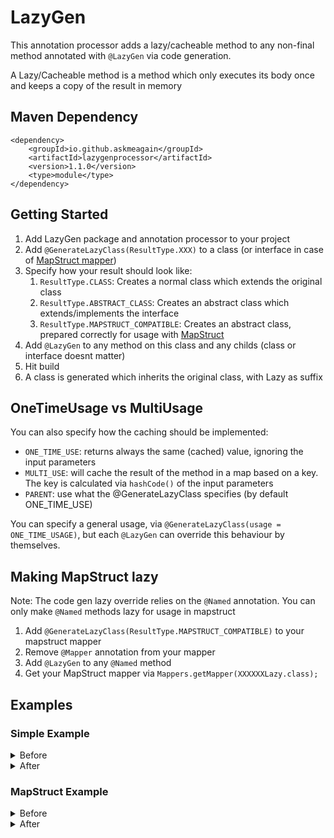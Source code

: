 # LazyGen

This annotation processor adds a lazy/cacheable method to any non-final method annotated with `@LazyGen` via code
generation.

A Lazy/Cacheable method is a method which only executes its body once and keeps a copy of the result in memory

## Maven Dependency

    <dependency>
        <groupId>io.github.askmeagain</groupId>
        <artifactId>lazygenprocessor</artifactId>
        <version>1.1.0</version>
        <type>module</type>
    </dependency>

## Getting Started

1. Add LazyGen package and annotation processor to your project
2. Add `@GenerateLazyClass(ResultType.XXX)` to a class (or interface in case
   of [MapStruct mapper](https://github.com/mapstruct/mapstruct))
3. Specify how your result should look like:
   1. `ResultType.CLASS`: Creates a normal class which extends the original class
   2. `ResultType.ABSTRACT_CLASS`: Creates an abstract class which extends/implements the interface
   3. `ResultType.MAPSTRUCT_COMPATIBLE`: Creates an abstract class, prepared correctly for usage with
      [MapStruct](https://github.com/mapstruct/mapstruct)
4. Add `@LazyGen` to any method on this class and any childs (class or interface doesnt matter)
5. Hit build
6. A class is generated which inherits the original class, with Lazy as suffix

## OneTimeUsage vs MultiUsage

You can also specify how the caching should be implemented:

* `ONE_TIME_USE`: returns always the same (cached) value, ignoring the input parameters
* `MULTI_USE`: will cache the result of the method in a map based on a key. The key is calculated via
  `hashCode()` of the input parameters
* `PARENT`: use what the @GenerateLazyClass specifies (by default ONE_TIME_USE)

You can specify a general usage, via `@GenerateLazyClass(usage = ONE_TIME_USAGE)`, but each `@LazyGen` can override this
behaviour by themselves.

## Making MapStruct lazy

Note: The code gen lazy override relies on the `@Named` annotation. You can only make `@Named` methods lazy for usage in
mapstruct

1. Add `@GenerateLazyClass(ResultType.MAPSTRUCT_COMPATIBLE)` to your mapstruct mapper
2. Remove `@Mapper` annotation from your mapper
3. Add `@LazyGen` to any `@Named` method
4. Get your MapStruct mapper via `Mappers.getMapper(XXXXXXLazy.class);`

## Examples

### Simple Example

<details><summary>Before</summary>
<p>

    @GenerateLazyClass
    public class NormalClass {
        
        @LazyGen
        String abc(){
            return "Test";
        }
    }

</p>
</details>

<details><summary>After</summary>
<p>

    public class LazyNormalClass extends NormalClass {
        private java.lang.String _abc;
        
        @Override
        public java.lang.String abc() {
            if (_abc != null) {
                return _abc;
            }
            _abc = super.abc();
            return _abc;
        }
    }

</p>
</details>

### MapStruct Example

<details><summary>Before</summary>
<p>

    @GenerateLazyClass(ResultType.MAPSTRUCT_COMPATIBLE)
    public interface TestMapper {
    
        @Mapping(target = ".", source = "input", qualifiedByName = "a")
        String mapSummations(String input);
        
        @LazyGen
        @Named("a")
        default String a(TestMapper calculator) {
            System.out.println("a");
            return "a";
        }
    }

</p>
</details>

<details><summary>After</summary>
<p>

    @Mapper
    public abstract class LazyTestMapper implements TestMapper {
    
        @Named("a")
        @Override
        public java.lang.String a(io.github.askmeagain.lazygen.calculator.simple.MapstructAbstractClass _TestMapper0) {
            if (_a != null) {
                return _a;
            }
            _a = TestMapper.super.a(_TestMapper0);
            return _a;
        }
        private java.lang.String _a;
    }

</p>
</details>
